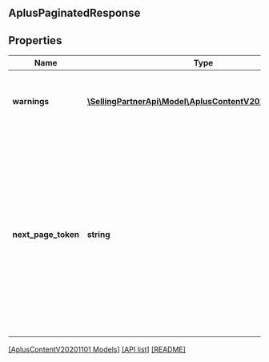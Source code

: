 ## AplusPaginatedResponse

## Properties

Name | Type | Description | Notes
------------ | ------------- | ------------- | -------------
**warnings** | [**\SellingPartnerApi\Model\AplusContentV20201101\Error[]**](Error.md) | A set of messages to the user, such as warnings or comments. | [optional]
**next_page_token** | **string** | A page token that is returned when the results of the call exceed the page size. To get another page of results, call the operation again, passing in this value with the pageToken parameter. | [optional]

[[AplusContentV20201101 Models]](../) [[API list]](../../Api) [[README]](../../../README.md)
